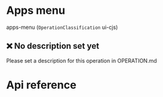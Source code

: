 # Apps menu

apps-menu (`OperationClassification` ui-cjs)


## ❌ No description set yet

Please set a description for this operation in OPERATION.md




# Api reference

